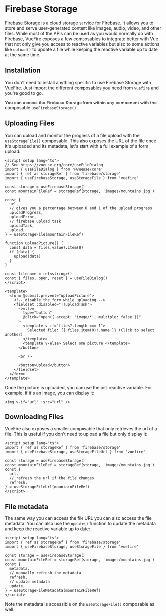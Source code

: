 # Firebase Storage

[Firebase Storage](https://firebase.google.com/docs/storage/web/start) is a cloud storage service for Firebase. It allows you to store and serve user-generated content like images, audio, video, and other files. While most of the APIs can be used as you would normally do with Firebase, VueFire exposes a few composables to integrate better with Vue that not only give you access to reactive variables but also to some actions like `upload()` to update a file while keeping the reactive variable up to date at the same time.

## Installation

You don't need to install anything specific to use Firebase Storage with VueFire. Just import the different composables you need from `vuefire` and you're good to go.

You can access the Firebase Storage from within any component with the composable `useFirebaseStorage()`.

## Uploading Files

You can upload and monitor the progress of a file upload with the `useStorageFile()` composable. This also exposes the URL of the file once it's uploaded and its metadata, let's start with a full example of a form upload:

```vue{4,?}
<script setup lang="ts">
// See https://vueuse.org/core/useFileDialog
import { useFileDialog } from '@vueuse/core'
import { ref as storageRef } from 'firebase/storage'
import { useFirebaseStorage, useStorageFile } from 'vuefire'

const storage = useFirebaseStorage()
const mountainFileRef = storageRef(storage, 'images/mountains.jpg')

const {
  url,
  // gives you a percentage between 0 and 1 of the upload progress
  uploadProgress,
  uploadError,
  // firebase upload task
  uploadTask,
  upload,
} = useStorageFile(mountainFileRef)

function uploadPicture() {
  const data = files.value?.item(0)
  if (data) {
    upload(data)
  }
}

const filename = ref<string>()
const { files, open, reset } = useFileDialog()
</script>

<template>
  <form @submit.prevent="uploadPicture">
    <!-- disable the form while uploading -->
    <fieldset :disabled="!!uploadTask">
      <button
        type="button"
        @click="open({ accept: 'image/*', multiple: false })"
      >
        <template v-if="files?.length === 1">
          Selected file: {{ files.item(0)!.name }} (Click to select another)
        </template>
        <template v-else> Select one picture </template>
      </button>

      <br />

      <button>Upload</button>
    </fieldset>
  </form>
</template>
```

Once the picture is uploaded, you can use the `url` reactive variable. For example, if it's an image, you can display it:

```vue-html
<img v-if="url" :src="url" />
```

## Downloading Files

VueFire also exposes a smaller composable that only retrieves the url of a file. This is useful if you don't need to upload a file but only display it:

```vue{4,?}
<script setup lang="ts">
import { ref as storageRef } from 'firebase/storage'
import { useFirebaseStorage, useStorageFileUrl } from 'vuefire'

const storage = useFirebaseStorage()
const mountainFileRef = storageRef(storage, 'images/mountains.jpg')
const {
  url,
  // refresh the url if the file changes
  refresh,
} = useStorageFileUrl(mountainFileRef)
</script>
```

## File metadata

The same way you can access the file URL you can also access the file metadata. You can also use the `update()` function to update the metadata and keep the reactive variable up to date:

```vue{4,?}
<script setup lang="ts">
import { ref as storageRef } from 'firebase/storage'
import { useFirebaseStorage, useStorageFile } from 'vuefire'

const storage = useFirebaseStorage()
const mountainFileRef = storageRef(storage, 'images/mountains.jpg')
const {
  metadata,
  // manually refresh the metadata
  refresh,
  // update metadata
  update,
} = useStorageFileMetadata(mountainFileRef)
</script>
```

Note the metadata is accessible on the `useStorageFile()` composable as well.
